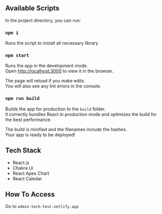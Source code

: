 ## Available Scripts

In the project directory, you can run:

### `npm i`

Runs the script to install all necessary library

### `npm start`

Runs the app in the development mode.<br />
Open [http://localhost:3000](http://localhost:3000) to view it in the browser.

The page will reload if you make edits.<br />
You will also see any lint errors in the console.

### `npm run build`

Builds the app for production to the `build` folder.<br />
It correctly bundles React in production mode and optimizes the build for the best performance.

The build is minified and the filenames include the hashes.<br />
Your app is ready to be deployed!

## Tech Stack
  - React js
  - Chakra Ui
  - React Apex Chart
  - React Caledar


## How To Access

Go to `admin-tech-test.netlify.app`